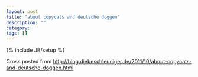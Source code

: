 ```yaml
---
layout: post
title: "about copycats and deutsche doggen"
description: ""
category: 
tags: []
---
```

{% include JB/setup %}

Cross posted from http://blog.diebeschleuniger.de/2011/10/about-copycats-and-deutsche-doggen.html